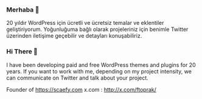 ### Merhaba 🍎
20 yıldır WordPress için ücretli ve ücretsiz temalar ve eklentiler geliştiriyorum. Yoğunluğuma bağlı olarak projeleriniz için benimle Twitter üzerinden iletişime geçebilir ve detayları konuşabiliriz.


### Hi There 🍎
I have been developing paid and free WordPress themes and plugins for 20 years. If you want to work with me, depending on my project intensity, we can communicate on Twitter and talk about your project.

Founder of https://scaefy.com
x.com : http://x.com/ftoprak/
